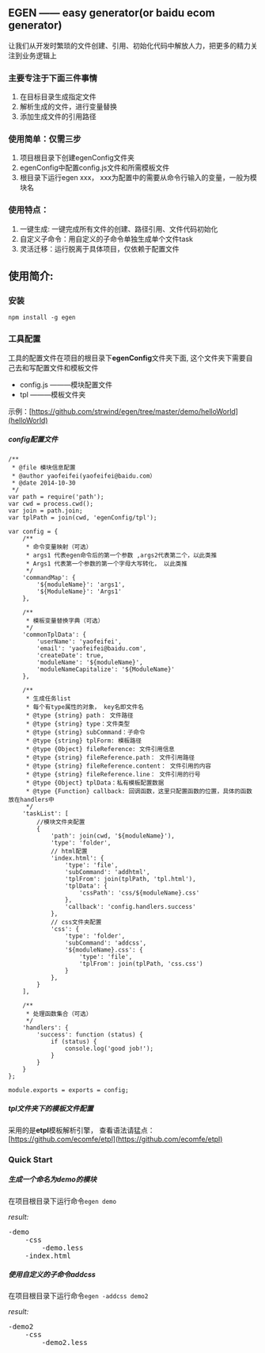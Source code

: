 ## EGEN —— easy generator(or baidu ecom generator)
让我们从开发时繁琐的文件创建、引用、初始化代码中解放人力，把更多的精力关注到业务逻辑上

### 主要专注于下面三件事情
<ol>
    <li>在目标目录生成指定文件</li>
    <li>解析生成的文件，进行变量替换</li>
    <li>添加生成文件的引用路径</li>
</ol>

### 使用简单：仅需三步
<ol>
    <li>项目根目录下创建egenConfig文件夹</li>
    <li>egenConfig中配置config.js文件和所需模板文件</li>
    <li>根目录下运行egen xxx， xxx为配置中的需要从命令行输入的变量，一般为模块名</li>
</ol>

### 使用特点：
<ol>
    <li>一键生成: 一键完成所有文件的创建、路径引用、文件代码初始化</li>
    <li>自定义子命令：用自定义的子命令单独生成单个文件task</li>
    <li>灵活迁移：运行脱离于具体项目，仅依赖于配置文件</li>
</ol>

## 使用简介:
### 安装
<code>npm install -g egen</code>

### 工具配置
工具的配置文件在项目的根目录下**egenConfig**文件夹下面, 这个文件夹下需要自己去和写配置文件和模板文件
<ul>
    <li>config.js  ———模块配置文件</li>
    <li>tpl   ———模板文件夹</li>
</ul>  

示例：[https://github.com/strwind/egen/tree/master/demo/helloWorld](helloWorld)

##### config配置文件
    /**
     * @file 模块信息配置
     * @author yaofeifei(yaofeifei@baidu.com）
     * @date 2014-10-30 
     */
    var path = require('path');
    var cwd = process.cwd();
    var join = path.join;
    var tplPath = join(cwd, 'egenConfig/tpl');
    
    var config = {
        /**
         * 命令变量映射（可选）
         * args1 代表egen命令后的第一个参数 ,args2代表第二个，以此类推 
         * Args1 代表第一个参数的第一个字母大写转化， 以此类推
         */
        'commandMap': {
            '${moduleName}': 'args1',
            '${ModuleName}': 'Args1'
        },
        
        /**
         * 模板变量替换字典（可选）
         */
        'commonTplData': {
            'userName': 'yaofeifei',
            'email': 'yaofeifei@baidu.com',
            'createDate': true,
            'moduleName': '${moduleName}',
            'moduleNameCapitalize': '${ModuleName}'
        },
        
        /**
         * 生成任务list
         * 每个有type属性的对象， key名即文件名
         * @type {string} path： 文件路径
         * @type {string} type：文件类型
         * @type {string} subCommand：子命令
         * @type {string} tplForm: 模板路径
         * @type {Object} fileReference: 文件引用信息
         * @type {string} fileReference.path： 文件引用路径
         * @type {string} fileReference.content： 文件引用的内容
         * @type {string} fileReference.line： 文件引用的行号
         * @type {Object} tplData：私有模板配置数据
         * @type {Function} callback: 回调函数，这里只配置函数的位置，具体的函数放在handlers中
         */
        'taskList': [
            //模块文件夹配置
            {
                'path': join(cwd, '${moduleName}'),
                'type': 'folder',
                // html配置
                'index.html': {
                    'type': 'file',
                    'subCommand': 'addhtml',
                    'tplFrom': join(tplPath, 'tpl.html'),
                    'tplData': {
                        'cssPath': 'css/${moduleName}.css'
                    },
                    'callback': 'config.handlers.success'
                },
                // css文件夹配置
                'css': {
                    'type': 'folder',
                    'subCommand': 'addcss',
                    '${moduleName}.css': {
                        'type': 'file',
                        'tplFrom': join(tplPath, 'css.css')
                    }
                },
            }
        ],
        
        /**
         * 处理函数集合（可选）
         */
        'handlers': {
            'success': function (status) {
                if (status) {
                    console.log('good job!');
                }
            }
        }
    };
    
    module.exports = exports = config;
    
##### **tpl文件夹**下的模板文件配置
采用的是**etpl**模板解析引擎，
    查看语法请猛点：[https://github.com/ecomfe/etpl](https://github.com/ecomfe/etpl)

### Quick Start

##### 生成一个命名为**demo**的模块

在项目根目录下运行命令<code>egen demo</code>

*result:*
<pre>
-demo
    -css
        -demo.less
    -index.html
</pre>

##### 使用自定义的子命令addcss

在项目根目录下运行命令<code>egen -addcss demo2</code>

*result:*
<pre>
-demo2
    -css
        -demo2.less
</pre>

